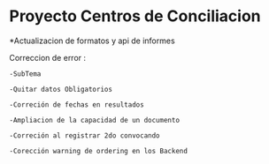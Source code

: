 # Proyecto Centros de Conciliacion
*Actualizacion de formatos y api de informes

Correccion de error : 

    -SubTema
  
    -Quitar datos Obligatorios
  
    -Correción de fechas en resultados
  
    -Ampliacion de la capacidad de un documento
  
    -Correción al registrar 2do convocando
  
    -Corección warning de ordering en los Backend


    
    
    
    
    
    
    
    
  
 
